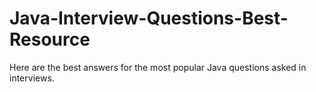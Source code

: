 # Java-Interview-Questions-Best-Resource
Here are the best answers for the most popular Java questions asked in interviews.  
